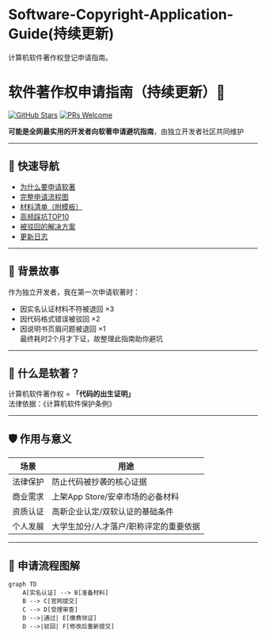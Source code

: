 # Software-Copyright-Application-Guide(持续更新)
计算机软件著作权登记申请指南。


# 软件著作权申请指南（持续更新）🚀

[![GitHub Stars](https://img.shields.io/github/stars/yourusername/Software-Copyright-Application-Guide?style=social)](https://github.com/yourusername/Software-Copyright-Application-Guide) 
[![PRs Welcome](https://img.shields.io/badge/PRs-welcome-brightgreen.svg)](https://github.com/yourusername/Software-Copyright-Application-Guide/pulls)

**可能是全网最实用的开发者向软著申请避坑指南**，由独立开发者社区共同维护

---

## 📌 快速导航
- [为什么要申请软著](#-作用与意义)
- [完整申请流程图](#-申请流程图解)
- [材料清单（附模板）](#-材料清单与模板)
- [高频踩坑TOP10](#❗-高频踩坑清单)
- [被驳回的解决方案](#-常见驳回原因与对策)
- [更新日志](#-更新日志)

---

## 🧭 背景故事
作为独立开发者，我在第一次申请软著时：
- 因实名认证材料不符被退回 ×3
- 因代码格式错误被驳回 ×2
- 因说明书页眉问题被退回 ×1  
最终耗时2个月才下证，故整理此指南助你避坑

---

## 📜 什么是软著？
计算机软件著作权 = **「代码的出生证明」**  
法律依据：《计算机软件保护条例》

---

## 🛡️ 作用与意义
| 场景 | 用途 |
|------|------|
| 法律保护 | 防止代码被抄袭的核心证据 |
| 商业需求 | 上架App Store/安卓市场的必备材料 |
| 资质认证 | 高新企业认定/双软认证的基础条件 |
| 个人发展 | 大学生加分/人才落户/职称评定的重要依据 |

---

## 📂 申请流程图解
```mermaid
graph TD
    A[实名认证] --> B[准备材料]
    B --> C[官网提交]
    C --> D[受理审查]
    D -->|通过| E[缴费领证]
    D -->|驳回| F[修改后重新提交]
